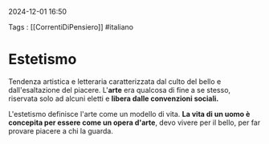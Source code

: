 2024-12-01 16:50

Tags : [[CorrentiDiPensiero]] #italiano

# Estetismo

Tendenza artistica e letteraria caratterizzata dal culto del bello e dall'esaltazione del piacere. L'**arte** era qualcosa di fine a se stesso, riservata solo ad alcuni eletti e **libera dalle convenzioni sociali.**

L'estetismo definisce l'arte come un modello di vita.  **La vita di un uomo è concepita per essere come un opera d'arte**, devo vivere per il bello, per far provare piacere a chi la guarda.